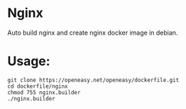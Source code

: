 Nginx
==========

Auto build nginx and create nginx docker image in debian.

# Usage:
```shell
git clone https://openeasy.net/openeasy/dockerfile.git
cd dockerfile/nginx
chmod 755 nginx.builder
./nginx.builder
```

